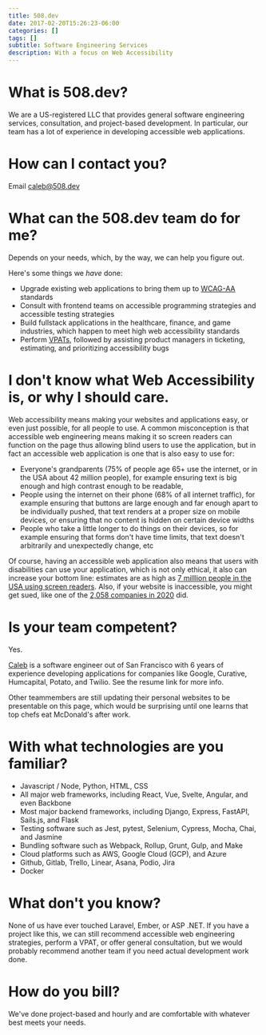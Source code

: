 ```yaml
---
title: 508.dev
date: 2017-02-20T15:26:23-06:00
categories: []
tags: []
subtitle: Software Engineering Services
description: With a focus on Web Accessibility
---
```


# What is 508.dev?
We are a US-registered LLC that provides general software engineering services, consultation, and project-based development. In particular, our team has a lot of experience in developing accessible web applications.

# How can I contact you?

Email caleb@508.dev

# What can the 508.dev team do for me?
Depends on your needs, which, by the way, we can help you figure out.

Here's some things we *have* done:

* Upgrade existing web applications to bring them up to [WCAG-AA](https://www.w3.org/WAI/standards-guidelines/wcag/) standards
* Consult with frontend teams on accessible programming strategies and accessible testing strategies
* Build fullstack applications in the healthcare, finance, and game industries, which happen to meet high web accessibility standards
* Perform [VPATs](https://www.section508.gov/sell/vpat/), followed by assisting product managers in ticketing, estimating, and prioritizing accessibility bugs

# I don't know what Web Accessibility is, or why I should care.

Web accessibility means making your websites and applications easy, or even just possible, for all people to use. A common misconception is that accessible web engineering means making it so screen readers can function on the page thus allowing blind users to use the application, but in fact an accessible web application is one that is also easy to use for:

* Everyone's grandparents (75% of people age 65+ use the internet, or in the USA about 42 million people), for example ensuring text is big enough and high contrast enough to be readable,
* People using the internet on their phone (68% of all internet traffic), for example ensuring that buttons are large enough and far enough apart to be individually pushed, that text renders at a proper size on mobile devices, or ensuring that no content is hidden on certain device widths
* People who take a little longer to do things on their devices, so for example ensuring that forms don't have time limits, that text doesn't arbitrarily and unexpectedly change, etc

Of course, having an accessible web application also means that users with disabilities can use your application, which is not only ethical, it also can increase your bottom line: estimates are as high as [7 milllion people in the USA using screen readers](https://nfb.org/resources/blindness-statistics). Also, if your website is inaccessible, you might get sued, like one of the [2,058 companies in 2020](https://www.accessibility.com/complete-report-2020-website-accessibility-lawsuits) did.

# Is your team competent?

Yes.

[Caleb](https://calebjay.com/resume.html) is a software engineer out of San Francisco with 6 years of experience developing applications for companies like Google, Curative, Humcapital, Potato, and Twilio. See the resume link for more info.

Other teammembers are still updating their personal websites to be presentable on this page, which would be surprising until one learns that top chefs eat McDonald's after work.

# With what technologies are you familiar?

* Javascript / Node, Python, HTML, CSS
* All major web frameworks, including React, Vue, Svelte, Angular, and even Backbone
* Most major backend frameworks, including Django, Express, FastAPI, Sails.js, and Flask
* Testing software such as Jest, pytest, Selenium, Cypress, Mocha, Chai, and Jasmine
* Bundling software such as Webpack, Rollup, Grunt, Gulp, and Make
* Cloud platforms such as AWS, Google Cloud (GCP), and Azure
* Github, Gitlab, Trello, Linear, Asana, Podio, Jira
* Docker


# What don't you know?

None of us have ever touched Laravel, Ember, or ASP .NET. If you have a project like this, we can still recommend accessible web engineering strategies, perform a VPAT, or offer general consultation, but we would probably recommend another team if you need actual development work done.

# How do you bill?

We've done project-based and hourly and are comfortable with whatever best meets your needs.
